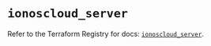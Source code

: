 # `ionoscloud_server`

Refer to the Terraform Registry for docs: [`ionoscloud_server`](https://registry.terraform.io/providers/ionos-cloud/ionoscloud/6.4.17/docs/resources/server).

